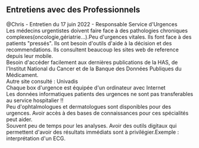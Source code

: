 ## Entretiens avec des Professionnels ##

@Chris - Entretien du 17 juin 2022 - Responsable Service d'Urgences </br>
Les médecins urgentistes doivent faire face à des pathologies chroniques complexes(oncologie,gériatrie...).Peu d'urgences vitales. Ils font face à des patients "pressés". Ils ont besoin d'outils d'aide à la décision et des recommendations. Ils consultent beaucoup les sites web de reference depuis leur mobile.
</br>
Besoin d'accéder facilement aux dernières publications de la HAS, de l'Institut National du Cancer et de la Banque des Données  Publiques du Médicament.</br>
Autre site consulté : Univadis</br>
Chaque box d'urgence est équipée d'un ordinateur avec Internet</br>
Les données informatiques patients des urgences ne sont pas transferables au service hospitalier !!</br>
Peu d'ophtalmologues et dermatologues sont disponibles pour des urgences. Avoir accès à des bases de connaissances pour ces spécialités peut aider.
</br>
Souvent peu de temps pour les analyses. Avoir des outils digitaux qui permettent d'avoir des résultats immédiats sont à privilégier.Exemple : interprétation d'un ECG.

